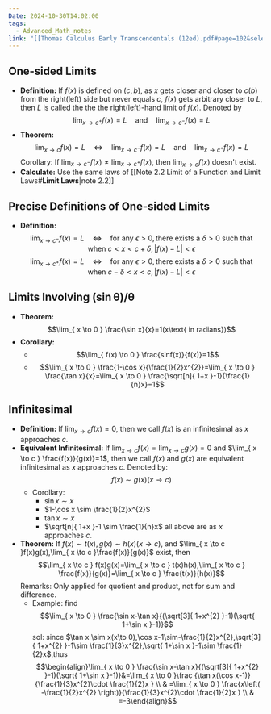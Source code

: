 ```yaml
---
Date: 2024-10-30T14:02:00
tags:
  - Advanced_Math_notes
link: "[[Thomas Calculus Early Transcendentals (12ed).pdf#page=102&selection=676,0,676,16|The link of chapter 2.4, Advanced Math]]"
---
```

## **One-sided Limits**

- **Definition:**
	If $f(x)$ is defined on $(c,b)$, as $x$ gets closer and closer to $c(b)$ from the right(left) side but never equals $c$, $f(x)$ gets arbitrary closer to $L$, then $L$ is called the the the right(left)-hand limit of $f(x)$. Denoted by $$\lim_ {x \to c^{+ }}f(x)=L\quad \text{and}\quad \lim_{ x \to c^- }f(x)=L  $$
- **Theorem:**
	$$\lim_{ x \to c }f(x)=L \quad \Leftrightarrow\quad \lim_{ x \to c^- }f(x)=L\quad\text{and}\quad  \lim_{ x \to c^+ }f(x)=L  $$
	Corollary: If $\lim_{ x \to c^- }f(x)\ne\lim_{ x \to c^+ }f(x)$, then $\lim_{ x \to c }f(x)$ doesn't exist.
- **Calculate:** Use the same laws of [[Note 2.2 Limit of a Function and Limit Laws#**Limit Laws**|note 2.2]]

## **Precise Definitions of One-sided Limits**

- **Definition:**
$$\lim_ {x \to c^{- }}f(x)=L\quad \Leftrightarrow\quad\text{for any }\epsilon>0, \text{there exists a }\delta>0 \text{ such that when } c<x<c+\delta, |f(x)-L|<\epsilon$$$$\lim_ {x \to c^{+}}f(x)=L\quad \Leftrightarrow\quad\text{for any }\epsilon>0, \text{there exists a }\delta>0 \text{ such that when } c-\delta<x<c, |f(x)-L|<\epsilon$$

## **Limits Involving $\mathbf{(\sin\theta)/\theta}$**

- **Theorem:**
	$$\lim_{ x \to 0 } \frac{\sin x}{x}=1(x\text{ in radians})$$
- **Corollary:**
	- $$\lim_{ f(x) \to 0 } \frac{sinf(x)}{f(x)}=1$$
	- $$\lim_{ x \to 0 } \frac{1-\cos x}{\frac{1}{2}x^{2}}=\lim_{ x \to 0 } \frac{\tan x}{x}=\lim_{ x \to 0 } \frac{\sqrt[n]{ 1+x }-1}{\frac{1}{n}x}=1$$

## **Infinitesimal**

- **Definition:**
	If $\lim_{ x \to c }f(x)=0$, then we call $f(x)$ is an infinitesimal as $x$ approaches $c$.
- **Equivalent Infinitesimal:**
	If $\lim_{ x \to c }f(x)=\lim_{ x \to c }g(x)=0$ and $\lim_{ x \to c } \frac{f(x)}{g(x)}=1$, then we call $f(x)$ and $g(x)$ are equivalent infinitesimal as $x$ approaches $c$. Denoted by:$$f(x)\sim g(x)(x\to c)$$
	- Corollary:
		- $\sin x \sim x$
		- $1-\cos x \sim \frac{1}{2}x^{2}$
		- $\tan x \sim x$
		- $\sqrt[n]{ 1+x }-1 \sim \frac{1}{n}x$
		all above are as $x$ approaches $c$.
- **Theorem:**
	If $f(x)\sim t(x),g(x)\sim h(x)(x\to c)$, and $\lim_{ x \to c }f(x)g(x),\lim_{ x \to c }\frac{f(x)}{g(x)}$ exist, then $$\lim_{ x \to c } f(x)g(x)=\lim_{ x \to c } t(x)h(x),\lim_{ x \to c } \frac{f(x)}{g(x)}=\lim_{ x \to c } \frac{t(x)}{h(x)}$$ Remarks: Only applied for quotient and product, not for sum and difference.
	- Example:
		find$$\lim_{ x \to 0 } \frac{\sin x-\tan x}{(\sqrt[3]{ 1+x^{2} }-1)(\sqrt{ 1+\sin x }-1)}$$sol: since $\tan x \sim x(x\to 0),\cos x-1\sim-\frac{1}{2}x^{2},\sqrt[3]{ 1+x^{2} }-1\sim \frac{1}{3}x^{2},\sqrt{ 1+\sin x }-1\sim \frac{1}{2}x$,thus$$\begin{align}\lim_{ x \to 0 } \frac{\sin x-\tan x}{(\sqrt[3]{ 1+x^{2} }-1)(\sqrt{ 1+\sin x }-1)}&=\lim_{ x \to 0 }\frac {\tan x(\cos x-1)}{\frac{1}{3}x^{2}\cdot \frac{1}{2}x } \\ & =\lim_{ x \to 0 } \frac{x\left( -\frac{1}{2}x^{2} \right)}{\frac{1}{3}x^{2}\cdot \frac{1}{2}x } \\ & =-3\end{align}$$